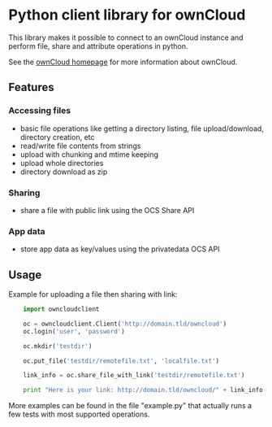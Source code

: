 # Python client library for ownCloud

This library makes it possible to connect to an ownCloud instance and perform
file, share and attribute operations in python.

See the [ownCloud homepage](http://owncloud.org) for more information about ownCloud.

## Features

### Accessing files

- basic file operations like getting a directory listing, file upload/download,
directory creation, etc
- read/write file contents from strings
- upload with chunking and mtime keeping
- upload whole directories
- directory download as zip

### Sharing

- share a file with public link using the OCS Share API

### App data

- store app data as key/values using the privatedata OCS API

## Usage

Example for uploading a file then sharing with link:
```python
    import owncloudclient

	oc = owncloudclient.Client('http://domain.tld/owncloud')
    oc.login('user', 'password')

	oc.mkdir('testdir')

	oc.put_file('testdir/remotefile.txt', 'localfile.txt')

	link_info = oc.share_file_with_link('testdir/remotefile.txt')

	print "Here is your link: http://domain.tld/owncloud/" + link_info.link
```

More examples can be found in the file "example.py" that actually runs a few tests
with most supported operations.

